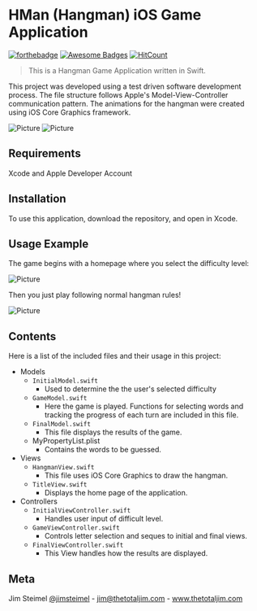 # HMan (Hangman) iOS Game Application

[![forthebadge](http://forthebadge.com/images/badges/built-with-love.svg)](http://forthebadge.com)
[![Awesome Badges](https://img.shields.io/badge/badges-awesome-green.svg)](https://github.com/Naereen/badges)
[![HitCount](http://hits.dwyl.io/thetotaljim/HMan.svg)](http://hits.dwyl.io/thetotaljim/HMan)

> This is a Hangman Game Application written in Swift.  

This project was developed using a test driven software development process. The file structure follows Apple's Model-View-Controller communication pattern. The animations for the hangman were created using iOS Core Graphics framework.  

![Picture](https://github.com/thetotaljim/HMan/blob/master/Assets/hangman3.png)
![Picture](https://github.com/thetotaljim/HMan/blob/master/Assets/hangmanGameOver.png)

## Requirements

Xcode and Apple Developer Account

## Installation

To use this application, download the repository, and open in Xcode.  

## Usage Example

The game begins with a homepage where you select the difficulty level:

![Picture](https://github.com/thetotaljim/HMan/blob/master/Assets/hangmanHome.png)

Then you just play following normal hangman rules!

![Picture](https://github.com/thetotaljim/HMan/blob/master/Assets/hangman2.png)

## Contents 

Here is a list of the included files and their usage in this project:
* Models
  * ``` InitialModel.swift ```
    * Used to determine the the user's selected difficulty 
  * ``` GameModel.swift ```
    * Here the game is played. Functions for selecting words and tracking the progress of each turn are included in this file.
  * ``` FinalModel.swift ```
    * This file displays the results of the game.
  * MyPropertyList.plist
    * Contains the words to be guessed.
* Views  
  * ``` HangmanView.swift ```
    * This file uses iOS Core Graphics to draw the hangman.
  * ``` TitleView.swift ```
    * Displays the home page of the application.
* Controllers
  * ``` InitialViewController.swift ```
    * Handles user input of difficult level.
  * ``` GameViewController.swift ```
    * Controls letter selection and seques to initial and final views.
  * ``` FinalViewController.swift ```
    * This View handles how the results are displayed.
 
## Meta

Jim Steimel [@jimsteimel](https://twitter.com/jimsteimel) - jim@thetotaljim.com - www.thetotaljim.com

